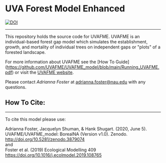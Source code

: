 
# UVA Forest Model Enhanced

[![DOI](https://zenodo.org/badge/145996324.svg)](https://zenodo.org/badge/latestdoi/145996324)

---------------------------------

This repository holds the source code for UVAFME. UVAFME is an individual-based forest gap model which simulates the establishment, growth, and mortality of individual trees on independent gaps or "plots" of a forested landscape. 

For more information about UVAFME see the [How To Guide] (https://github.com/UVAFME/UVAFME_model/blob/main/Running_UVAFME.pdf) or visit the [UVAFME website](https://uvafme.github.io/).

Please contact *Adrianna Foster* at adrianna.foster@nau.edu with any questions.


## How To Cite:
------------------------------

To cite this model please use:

Adrianna Foster, Jacquelyn Shuman, & Hank Shugart. (2020, June 5). UVAFME/UVAFME_model: BorealNA (Version v1.0). Zenodo. http://doi.org/10.5281/zenodo.3879074 <br/>
and <br/>
Foster et al. (2019) Ecological Modelling 409 https://doi.org/10.1016/j.ecolmodel.2019.108765

